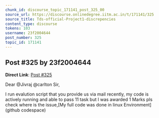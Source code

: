 ```yaml
---
chunk_id: discourse_topic_171141_post_325_00
source_url: https://discourse.onlinedegree.iitm.ac.in/t/171141/325
source_title: Tds-official-Project1-discrepencies
content_type: discourse
tokens: 103
username: 23f2004644
post_number: 325
topic_id: 171141
---
```


## Post #325 by 23f2004644

**Direct Link**: [Post #325](https://discourse.onlinedegree.iitm.ac.in/t/171141/325)

Dear @Jivraj @carlton Sir,

I run evalution script that you provide us via mail recently, my code is actively running and able to pass 11 task but I was awarded 1 Marks pls check where is the issue,[My full code was done in linux Environment] (github codespace)
